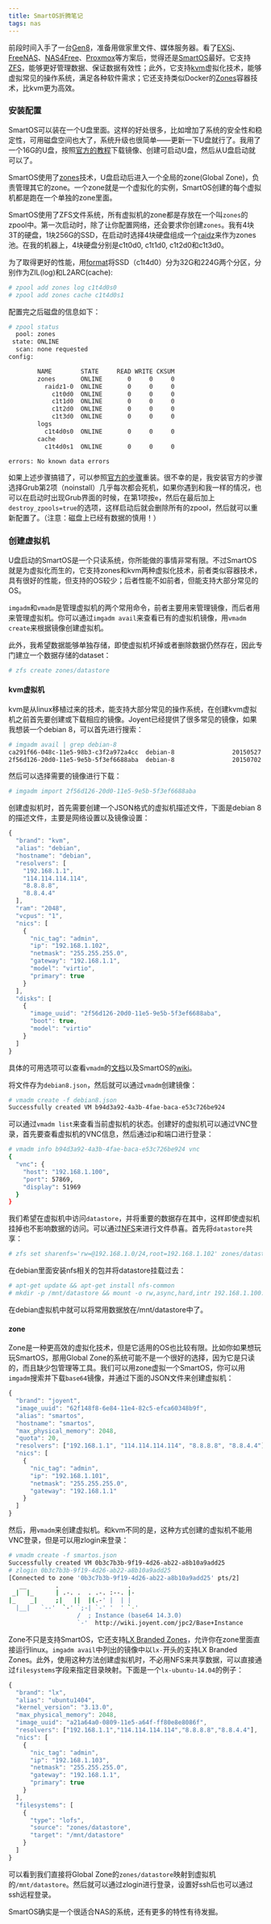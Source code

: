 ```yaml
---
title: SmartOS折腾笔记
tags: nas
---
```


前段时间入手了一台[Gen8](http://www8.hp.com/us/en/products/proliant-servers/product-detail.html?oid=5379860)，准备用做家里文件、媒体服务器。看了[EXSi](https://www.vmware.com/products/vsphere-hypervisor)、[FreeNAS](http://www.freenas.org)、[NAS4Free](http://www.nas4free.org)、[Proxmox](https://www.proxmox.com/en/)等方案后，觉得还是[SmartOS](https://smartos.org)最好。它支持[ZFS](https://en.wikipedia.org/wiki/ZFS)，能够更好管理数据、保证数据有效性；此外，它支持[kvm](https://en.wikipedia.org/wiki/Kernel-based_Virtual_Machine)虚拟化技术，能够虚拟常见的操作系统，满足各种软件需求；它还支持类似Docker的[Zones](https://en.wikipedia.org/wiki/Solaris_Containers#Branded_zones)容器技术，比kvm更为高效。

### 安装配置

SmartOS可以装在一个U盘里面。这样的好处很多，比如增加了系统的安全性和稳定性，可用磁盘空间也大了，系统升级也很简单——更新一下U盘就行了。我用了一个16G的U盘，按照[官方的教程](https://wiki.smartos.org/display/DOC/Creating+a+SmartOS+Bootable+USB+Key)下载镜像、创建可启动U盘，然后从U盘启动就可以了。

SmartOS使用了[zones](https://wiki.smartos.org/display/DOC/Zones)技术，U盘启动后进入一个全局的zone(Global Zone)，负责管理其它的zone。一个zone就是一个虚拟化的实例，SmartOS创建的每个虚拟机都是跑在一个单独的zone里面。

SmartOS使用了ZFS文件系统，所有虚拟机的zone都是存放在一个叫`zones`的zpool中。第一次启动时，除了让你配置网络，还会要求你创建`zones`。我有4块3T的硬盘，1块256G的SSD，在启动时选择4块硬盘组成一个[raidz](https://blogs.oracle.com/ahl/entry/what_is_raid_z)来作为zones池。在我的机器上，4块硬盘分别是c1t0d0, c1t1d0, c1t2d0和c1t3d0。

为了取得更好的性能，用[format](http://docs.oracle.com/cd/E23824_01/html/821-1459/disksprep-10.html)将SSD（c1t4d0）分为32G和224G两个分区，分别作为ZIL(log)和L2ARC(cache):


~~~ bash
# zpool add zones log c1t4d0s0
# zpool add zones cache c1t4d0s1
~~~~

配置完之后磁盘的信息如下：

~~~ bash
# zpool status
  pool: zones
 state: ONLINE
  scan: none requested
config:

        NAME        STATE     READ WRITE CKSUM
        zones       ONLINE       0     0     0
          raidz1-0  ONLINE       0     0     0
            c1t0d0  ONLINE       0     0     0
            c1t1d0  ONLINE       0     0     0
            c1t2d0  ONLINE       0     0     0
            c1t3d0  ONLINE       0     0     0
        logs
          c1t4d0s0  ONLINE       0     0     0
        cache
          c1t4d0s1  ONLINE       0     0     0

errors: No known data errors
~~~~

如果上述步骤搞错了，可以参照[官方的步骤](https://wiki.smartos.org/display/DOC/SmartOS+Clean+Re-install)重装。很不幸的是，我安装官方的步骤选择Grub第2项（noinstall）几乎每次都会死机，如果你遇到和我一样的情况，也可以在启动时出现Grub界面的时候，在第1项按`e`，然后在最后加上`destroy_zpools=true`的选项，这样启动后就会删除所有的zpool，然后就可以重新配置了。（注意：磁盘上已经有数据的慎用！）

### 创建虚拟机

U盘启动的SmartOS是一个只读系统，你所能做的事情非常有限。不过SmartOS就是为虚拟化而生的，它支持zones和kvm两种虚拟化技术，前者类似容器技术，具有很好的性能，但支持的OS较少；后者性能不如前者，但能支持大部分常见的OS。

`imgadm`和`vmadm`是管理虚拟机的两个常用命令，前者主要用来管理镜像，而后者用来管理虚拟机。你可以通过`imgadm avail`来查看已有的虚拟机镜像，用`vmadm create`来根据镜像创建虚拟机。

此外，我希望数据能够单独存储，即使虚拟机坏掉或者删除数据仍然存在，因此专门建立一个数据存储的dataset：

~~~ bash
# zfs create zones/datastore
~~~~

#### kvm虚拟机

kvm是从linux移植过来的技术，能支持大部分常见的操作系统，在创建kvm虚拟机之前首先要创建或下载相应的镜像。Joyent已经提供了很多常见的镜像，如果我想装一个debian 8，可以首先进行搜索：

~~~ bash
# imgadm avail | grep debian-8
ca291f66-048c-11e5-98b3-c3f2a972a4cc  debian-8                20150527    linux    2015-05-27T16:24:03Z
2f56d126-20d0-11e5-9e5b-5f3ef6688aba  debian-8                20150702    linux    2015-07-02T15:37:02Z
~~~~

然后可以选择需要的镜像进行下载：

~~~ bash
# imgadm import 2f56d126-20d0-11e5-9e5b-5f3ef6688aba
~~~~

创建虚拟机时，首先需要创建一个JSON格式的虚拟机描述文件，下面是debian 8的描述文件，主要是网络设置以及镜像设置：


~~~ javascript
{
  "brand": "kvm",
  "alias": "debian",
  "hostname": "debian",
  "resolvers": [
    "192.168.1.1",
    "114.114.114.114",
    "8.8.8.8",
    "8.8.4.4"
  ],
  "ram": "2048",
  "vcpus": "1",
  "nics": [
    {
      "nic_tag": "admin",
      "ip": "192.168.1.102",
      "netmask": "255.255.255.0",
      "gateway": "192.168.1.1",
      "model": "virtio",
      "primary": true
    }
  ],
  "disks": [
    {
      "image_uuid": "2f56d126-20d0-11e5-9e5b-5f3ef6688aba",
      "boot": true,
      "model": "virtio"
    }
  ]
}
~~~~

具体的可用选项可以查看`vmadm`的[文档](https://github.com/joyent/smartos-live/blob/master/src/vm/man/vmadm.1m.md)以及SmartOS的[wiki](https://wiki.smartos.org/display/DOC/How+to+create+a+KVM+VM+%28+Hypervisor+virtualized+machine+%29+in+SmartOS)。

将文件存为`debian8.json`，然后就可以通过`vmadm`创建镜像：

~~~ bash
# vmadm create -f debian8.json 
Successfully created VM b94d3a92-4a3b-4fae-baca-e53c726be924
~~~~

可以通过`vmadm list`来查看当前虚拟机的状态。创建好的虚拟机可以通过VNC登录，首先要查看虚拟机的VNC信息，然后通过ip和端口进行登录：

~~~ bash
# vmadm info b94d3a92-4a3b-4fae-baca-e53c726be924 vnc
{
  "vnc": {
    "host": "192.168.1.100",
    "port": 57869,
    "display": 51969
  }
}
~~~~

我们希望在虚拟机中访问`datastore`，并将重要的数据存在其中，这样即使虚拟机挂掉也不影响数据的访问。可以通过[NFS](https://wiki.smartos.org/display/DOC/Configuring+NFS+in+SmartOS)来进行文件恭喜。首先将`datastore`共享：

~~~ bash
# zfs set sharenfs='rw=@192.168.1.0/24,root=192.168.1.102' zones/datastore
~~~~

在debian里面安装nfs相关的包并将datastore挂载过去：

~~~ bash
# apt-get update && apt-get install nfs-common
# mkdir -p /mnt/datastore && mount -o rw,async,hard,intr 192.168.1.100:/zones/datastore /mnt/datastore
~~~~

在debian虚拟机中就可以将常用数据放在/mnt/datastore中了。


#### zone

Zone是一种更高效的虚拟化技术，但是它适用的OS也比较有限。比如你如果想玩玩SmartOS，那用Global Zone的系统可能不是一个很好的选择，因为它是只读的，而且缺少包管理等工具。我们可以用zone虚拟一个SmartOS，你可以用`imgadm`搜索并下载`base64`镜像，并通过下面的JSON文件来创建虚拟机：

~~~ javascript
{
  "brand": "joyent",
  "image_uuid": "62f148f8-6e84-11e4-82c5-efca60348b9f",
  "alias": "smartos",
  "hostname": "smartos",
  "max_physical_memory": 2048,
  "quota": 20,
  "resolvers": ["192.168.1.1", "114.114.114.114", "8.8.8.8", "8.8.4.4"],
  "nics": [
    {
      "nic_tag": "admin",
      "ip": "192.168.1.101",
      "netmask": "255.255.255.0",
      "gateway": "192.168.1.1"
    }
  ]
}
~~~~

然后，用`vmadm`来创建虚拟机。和kvm不同的是，这种方式创建的虚拟机不能用VNC登录，但是可以用zlogin来登录：

~~~ bash
# vmadm create -f smartos.json 
Successfully created VM 0b3c7b3b-9f19-4d26-ab22-a8b10a9add25
# zlogin 0b3c7b3b-9f19-4d26-ab22-a8b10a9add25 
[Connected to zone '0b3c7b3b-9f19-4d26-ab22-a8b10a9add25' pts/2]
   __        .                   .
 _|  |_      | .-. .  . .-. :--. |-
|_    _|     ;|   ||  |(.-' |  | |
  |__|   `--'  `-' `;-| `-' '  ' `-'
                   /  ; Instance (base64 14.3.0)
                   `-'  http://wiki.joyent.com/jpc2/Base+Instance
~~~~

Zone不只是支持SmartOS，它还支持[LX Branded Zones](https://wiki.smartos.org/display/DOC/LX+Branded+Zones)，允许你在zone里面直接运行linux。`imgadm avail`中列出的镜像中以`lx-`开头的支持LX Branded Zones。此外，使用这种方法创建虚拟机时，不必用NFS来共享数据，可以直接通过`filesystems`字段来指定目录映射。下面是一个`lx-ubuntu-14.04`的例子：

~~~ javascript
{
  "brand": "lx",
  "alias": "ubuntu1404",
  "kernel_version": "3.13.0",
  "max_physical_memory": 2048,
  "image_uuid": "a21a64a0-0809-11e5-a64f-ff80e8e8086f",
  "resolvers": ["192.168.1.1","114.114.114.114","8.8.8.8","8.8.4.4"],
  "nics": [
    {
      "nic_tag": "admin",
      "ip": "192.168.1.103",
      "netmask": "255.255.255.0",
      "gateway": "192.168.1.1",
      "primary": true
    }
  ],
  "filesystems": [
    {
      "type": "lofs",
      "source": "zones/datastore",
      "target": "/mnt/datastore"
    }
  ]
}
~~~~

可以看到我们直接将Global Zone的`zones/datastore`映射到虚拟机的`/mnt/datastore`。然后就可以通过zlogin进行登录，设置好ssh后也可以通过ssh远程登录。

SmartOS确实是一个很适合NAS的系统，还有更多的特性有待发掘。
